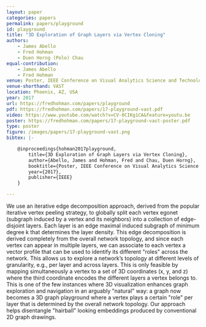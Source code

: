```yaml
---
layout: paper
categories: papers
permalink: papers/playground
id: playground
title: "3D Exploration of Graph Layers via Vertex Cloning"
authors:
    - James Abello
    - Fred Hohman
    - Duen Horng (Polo) Chau
equal-contribution:
    - James Abello
    - Fred Hohman
venue: Poster, IEEE Conference on Visual Analytics Science and Technology
venue-shorthand: VAST
location: Phoenix, AZ, USA
year: 2017
url: https://fredhohman.com/papers/playground
pdf: https://fredhohman.com/papers/17-playground-vast.pdf
video: https://www.youtube.com/watch?v=CV-0CIKg1CA&feature=youtu.be
poster: https://fredhohman.com/papers/17-playground-vast-poster.pdf
type: poster
figure: /images/papers/17-playground-vast.png
bibtex: |-

    @inproceedings{hohman2017playground,
        title={3D Exploration of Graph Layers via Vertex Cloning},
        author={Abello, James and Hohman, Fred and Chau, Duen Horng},
        booktitle={Poster, IEEE Conference on Visual Analytics Science and Technology (VAST)},
        year={2017},
        publisher={IEEE}
    }

---
```


We use an iterative edge decomposition approach, derived from the popular iterative vertex peeling strategy, to globally split each vertex egonet (subgraph induced by a vertex and its neighbors) into a collection of edge-disjoint layers. 
Each layer is an edge maximal induced subgraph of minimum degree k that determines the layer density.
This edge decomposition is derived completely from the overall network topology, and since each vertex can appear in multiple layers, we can associate to each vertex a vector profile that can be used to identify its different "roles" across the network.
This allows us to explore a network’s topology at different levels of granularity, e.g., per layer and across layers.
This is only feasible by mapping simultaneously a vertex to a set of 3D coordinates (x, y, and z) where the third coordinate encodes the different layers a vertex belongs to.
This is one of the few instances where 3D visualization enhances graph exploration and navigation in an arguably "natural" way: a graph now becomes a 3D graph playground where a vertex plays a certain "role" per layer that is determined by the overall network topology.
Our approach helps disentangle "hairball" looking embeddings produced by conventional 2D graph drawings.
